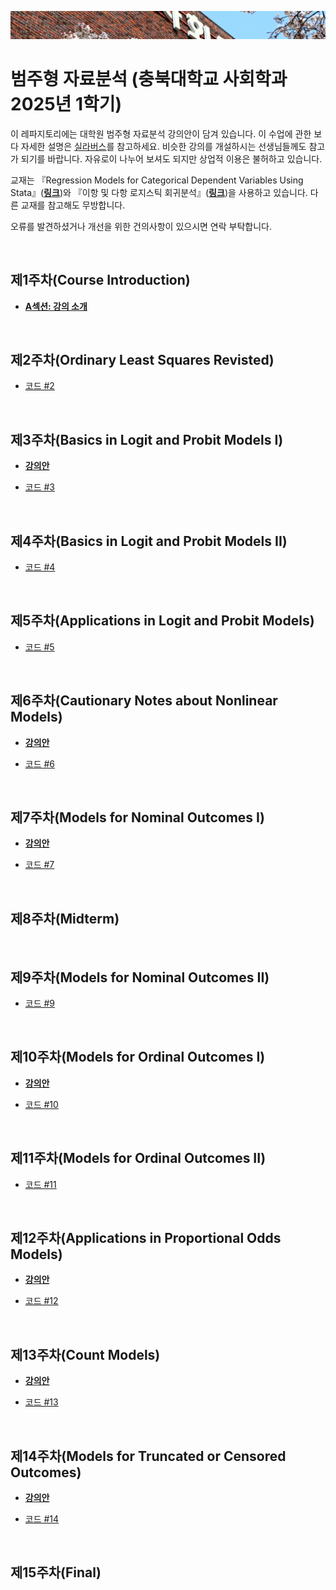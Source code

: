 <p align="center">
  <img src="https://github.com/hxk271/Syllabi/blob/main/sb1.jpg">
</p>

# 범주형 자료분석 (충북대학교 사회학과 2025년 1학기)


이 레파지토리에는 대학원 범주형 자료분석 강의안이 담겨 있습니다. 이 수업에 관한 보다 자세한 설명은 [실라버스](https://github.com/hxk271/Syllabi/blob/main/8969087(2025-1).pdf)를 참고하세요. 비슷한 강의를 개설하시는 선생님들께도 참고가 되기를 바랍니다. 자유로이 나누어 보셔도 되지만 상업적 이용은 불허하고 있습니다.

교재는 『Regression Models for Categorical Dependent Variables Using Stata』([**링크**](https://www.stata.com/bookstore/regression-models-categorical-dependent-variables/))와 『이항 및 다항 로지스틱 회귀분석』([**링크**](https://product.kyobobook.co.kr/detail/S000001281540))을 사용하고 있습니다. 다른 교재를 참고해도 무방합니다.

오류를 발견하셨거나 개선을 위한 건의사항이 있으시면 연락 부탁합니다.

<br/>

## 제1주차(Course Introduction)

-  [**A섹션: 강의 소개**](https://github.com/hxk271/CatData/blob/main/Beamer_범주형자료분석_W01.pdf)


<br/>

## 제2주차(Ordinary Least Squares Revisted)
 
-  [코드 #2](https://github.com/hxk271/CatData/blob/main/W02.do)


<br/>

## 제3주차(Basics in Logit and Probit Models I)
 
-  [**강의안**](https://github.com/hxk271/CatData/blob/main/Beamer_범주형자료분석_W03.pdf)

-  [코드 #3](https://github.com/hxk271/CatData/blob/main/W03.do)


<br/>

## 제4주차(Basics in Logit and Probit Models II)
 
-  [코드 #4](https://github.com/hxk271/CatData/blob/main/W04.do)


<br/>

## 제5주차(Applications in Logit and Probit Models)
 
-  [코드 #5](https://github.com/hxk271/CatData/blob/main/W05.do)


<br/>

## 제6주차(Cautionary Notes about Nonlinear Models)
 
-  [**강의안**](https://github.com/hxk271/CatData/blob/main/Beamer_범주형자료분석_W06.pdf)

-  [코드 #6](https://github.com/hxk271/CatData/blob/main/W06.do)


<br/>

## 제7주차(Models for Nominal Outcomes I)
 
-  [**강의안**](https://github.com/hxk271/CatData/blob/main/Beamer_범주형자료분석_W07.pdf)

-  [코드 #7](https://github.com/hxk271/CatData/blob/main/W07.do)


<br/>

## 제8주차(Midterm)


<br/>

## 제9주차(Models for Nominal Outcomes II)
 
-  [코드 #9](https://github.com/hxk271/CatData/blob/main/W09.do)


<br/>

## 제10주차(Models for Ordinal Outcomes I)
 
-  [**강의안**](https://github.com/hxk271/CatData/blob/main/Beamer_범주형자료분석_W10.pdf)

-  [코드 #10](https://github.com/hxk271/CatData/blob/main/W10.do)


<br/>

## 제11주차(Models for Ordinal Outcomes II)
 
-  [코드 #11](https://github.com/hxk271/CatData/blob/main/W11.do)


<br/>

## 제12주차(Applications in Proportional Odds Models)
 
-  [**강의안**](https://github.com/hxk271/CatData/blob/main/Beamer_범주형자료분석_W12.pdf)

-  [코드 #12](https://github.com/hxk271/CatData/blob/main/W12.do)


<br/>

## 제13주차(Count Models)
 
-  [**강의안**](https://github.com/hxk271/CatData/blob/main/Beamer_범주형자료분석_W13.pdf)
 
-  [코드 #13](https://github.com/hxk271/CatData/blob/main/W13.do)
  

<br/>

## 제14주차(Models for Truncated or Censored Outcomes)
 
-  [**강의안**](https://github.com/hxk271/CatData/blob/main/Beamer_범주형자료분석_W14.pdf)
 
-  [코드 #14](https://github.com/hxk271/CatData/blob/main/W14.do)


<br/>

## 제15주차(Final)
